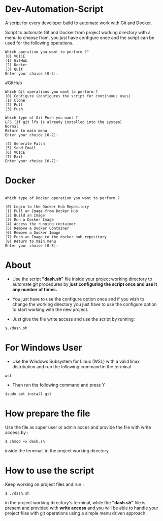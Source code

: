 # Dev-Automation-Script

A script for every developer build to automate work with Git and Docker.

Script to automate Git and Docker from project working directory with a menu to choose from, you just have configure once and the script can be used for the following operations.

```
Which operation you want to perform ?"
(0) VOICE
(1) GitHub
(2) Docker
(3) Quit
Enter your choice [0-3]:

```
#GitHub

```
Which Git operations you want to perform ?
(0) Configure (configures the script for continuous uses)
(1) Clone
(2) Pull
(3) Push
```

```
Which type of Git Push you want ?
LFS (if git lfs is already installed into the system)
Normal
Return to main menu
Enter your choice [0-2]:

```
```
(4) Generate Patch
(5) Send Email
(6) VOICE
(7) Exit
Enter your choice [0-7]:
```

# Docker

```

Which type of Docker operation you want to perform ?

(0) Login to the Docker Hub Repository
(1) Pull an Image from Docker Hub
(2) Build an Image
(3) Run a Docker Image
(4) Access the running container
(5) Remove a Docker Container
(6) Remove a Docker Image
(7) Push an Image to the docker hub repository
(8) Return to main menu
Enter your choice [0-8]:

```

# About

* Use the script **"dash.sh"** file inside your project working directory to automate git procedures by **just configuring the script once and use it any number of times.** 
* You just have to use the configure option once and if you wish to change the working directory you just have to use the configure option to start working with the new project.

* Just give the file write access and use the script by running:

```
$./dash.sh
```

# For Windows User

* Use the Windows Subsystem for Linux (WSL) with a valid linux distribution and run the following command in the terminal

```
wsl
```
* Then run the following command and press Y

```
$sudo apt install git
```

# How prepare the file

Use the file as super user or admin acces and provide the file with write access by :
```
$ chmod +x dash.sh
```
inside the terminal, in the project working directory.

# How to use the script

Keep working on project files and run :
``` 
$ ./dash.sh
```
in the project working directory's terminal, while the **"dash.sh"** file is present and provided with **write access** and you will be able to handle your project files with git operations using a simple menu driven approach.


